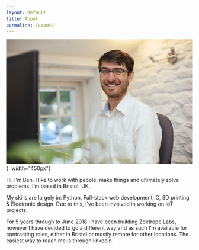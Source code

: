 ```yaml
---
layout: default
title: About
permalink: /about/
---
```


![Here's me face](./assets/images/benhowes.jpg){: width="450px"}

Hi, I’m Ben. I like to work with people, make things and ultimately solve problems. I’m based in Bristol, UK.

My skills are largely in: Python, Full-stack web development, C, 3D printing & Electronic design. Due to this, I’ve been involved in working on IoT projects.

For 5 years through to June 2018 I have been building Zoetrope Labs, however I have decided to go a different way and as such I’m available for contracting roles, either in Bristol or mostly remote for other locations. The easiest way to reach me is through linkedin.
